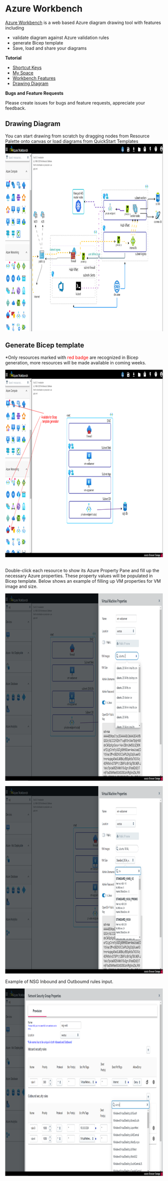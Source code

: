 # Azure Workbench

[Azure Workbench](https://www.azureworkbench.com/) is a web based Azure diagram drawing tool with features including  
* validate diagram against Azure validation rules
* generate Bicep template
* Save, load and share your diagrams 

**Tutorial**    

* [Shortcut Keys](/tutorials/ShortcutKeys.md)
* [My Space](/tutorials/MySpace.md)
* [Workbench Features](/tutorials/WorkbenchFeatures.md)
* [Drawing Diagram](/tutorials/DrawingDiagram.md)

**Bugs and Feature Requests**   

Please create issues for bugs and feature requests, appreciate your feedback.

## Drawing Diagram

You can start drawing from scratch by dragging nodes from Resource Palette onto canvas or load diagrams from QuickStart Templates
<br/>
<img src="./imgs/draw-rp-qt.png" width="900" height="600" />

## Generate Bicep template
*Only resources marked with <span style="color:red">red badge</span> are recognized in Bicep generation, more resources will be made available in coming weeks.
<p align="left">
    <img src="./imgs/bicep-main.png" width="900" height="600" />
</p>
<br/>
Double-click each resource to show its Azure Property Pane and fill up the necessary Azure properties.   
These property values will be populated in Bicep template.
Below shows an example of filling up VM properties for VM image and size.
<br/>
<p align="left">
    <img src="./imgs/bicep-vm-searchimage.png" width="900" height="600" />
</p>
<p align="left">
    <img src="./imgs/bicep-vm-searchsize.png" width="900" height="600" />
</p>  
Example of NSG Inbound and Outboumd rules input.
<br/>
<p align="left">
    <img src="./imgs/bicep-vm-nsg.png" width="900" height="600" />
</p>

